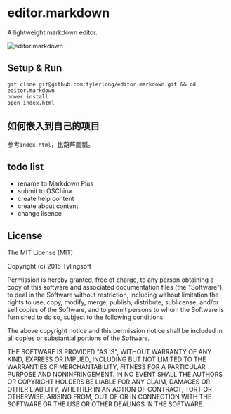 # editor.markdown

A lightweight markdown editor.

![editor.markdown](https://github.com/tylerlong/editor.markdown/raw/master/editor.markdown.png)


## Setup & Run

```shell
git clone git@github.com:tylerlong/editor.markdown.git && cd editor.markdown
bower install
open index.html
```


## 如何嵌入到自己的项目

参考`index.html`，比葫芦画瓢。


## todo list

- rename to Markdown Plus
- submit to OSChina
- create help content
- create about content
- change lisence


## License

The MIT License (MIT)

Copyright (c) 2015 Tylingsoft

Permission is hereby granted, free of charge, to any person obtaining a copy
of this software and associated documentation files (the "Software"), to deal
in the Software without restriction, including without limitation the rights
to use, copy, modify, merge, publish, distribute, sublicense, and/or sell
copies of the Software, and to permit persons to whom the Software is
furnished to do so, subject to the following conditions:

The above copyright notice and this permission notice shall be included in
all copies or substantial portions of the Software.

THE SOFTWARE IS PROVIDED "AS IS", WITHOUT WARRANTY OF ANY KIND, EXPRESS OR
IMPLIED, INCLUDING BUT NOT LIMITED TO THE WARRANTIES OF MERCHANTABILITY,
FITNESS FOR A PARTICULAR PURPOSE AND NONINFRINGEMENT. IN NO EVENT SHALL THE
AUTHORS OR COPYRIGHT HOLDERS BE LIABLE FOR ANY CLAIM, DAMAGES OR OTHER
LIABILITY, WHETHER IN AN ACTION OF CONTRACT, TORT OR OTHERWISE, ARISING FROM,
OUT OF OR IN CONNECTION WITH THE SOFTWARE OR THE USE OR OTHER DEALINGS IN
THE SOFTWARE.

